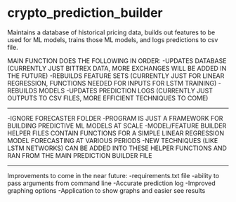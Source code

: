 # crypto_prediction_builder
Maintains a database of historical pricing data, builds out features to be used for ML models, trains those ML models, and logs predictions to csv file.

MAIN FUNCTION DOES THE FOLLOWING IN ORDER:
  -UPDATES DATABASE (CURRENTLY JUST BITTREX DATA, MORE EXCHANGES WILL BE ADDED IN THE FUTURE)
  -REBUILDS FEATURE SETS (CURRENTLY JUST FOR LINEAR REGRESSION, FUNCTIONS NEEDED FOR INPUTS FOR LSTM TRAINING)
  -REBUILDS MODELS 
  -UPDATES PREDICTION LOGS (CURRENTLY JUST OUTPUTS TO CSV FILES, MORE EFFICIENT TECHNIQUES TO COME)


***
-IGNORE FORECASTER FOLDER
-PROGRAM IS JUST A FRAMEWORK FOR BUILDING PREDICTIVE ML MODELS AT SCALE
-MODEL/FEATURE BUILDER HELPER FILES CONTAIN FUNCTIONS FOR A SIMPLE LINEAR REGRESSION MODEL FORECASTING AT VARIOUS PERIODS
-NEW TECHNIQUES (LIKE LSTM NETWORKS) CAN BE ADDED INTO THESE HELPER FUNCTIONS AND RAN FROM THE MAIN PREDICTION BUILDER FILE
***

Improvements to come in the near future:
-requirements.txt file
-ability to pass arguments from command line
-Accurate prediction log
-Improved graphing options
-Application to show graphs and easier see results
